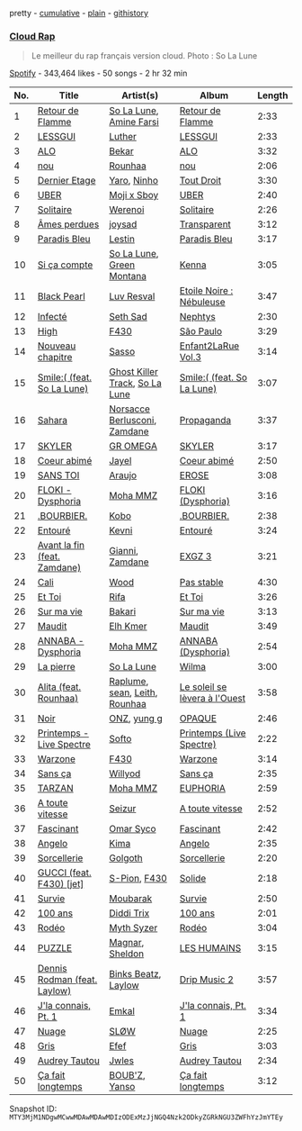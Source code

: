 pretty - [cumulative](/playlists/cumulative/37i9dQZF1DX5jNEiuvPyWr.md) - [plain](/playlists/plain/37i9dQZF1DX5jNEiuvPyWr) - [githistory](https://github.githistory.xyz/mackorone/spotify-playlist-archive/blob/main/playlists/plain/37i9dQZF1DX5jNEiuvPyWr)

### [Cloud Rap](https://open.spotify.com/playlist/37i9dQZF1DX5jNEiuvPyWr)

> Le meilleur du rap français version cloud\. Photo : So La Lune

[Spotify](https://open.spotify.com/user/spotify) - 343,464 likes - 50 songs - 2 hr 32 min

| No. | Title | Artist(s) | Album | Length |
|---|---|---|---|---|
| 1 | [Retour de Flamme](https://open.spotify.com/track/5gogoQNUaMh4RWJLTR8TMb) | [So La Lune](https://open.spotify.com/artist/4ZW7BptOWzjNFLEqRiNCT7), [Amine Farsi](https://open.spotify.com/artist/1jsITtntorE3UE5JMAZ2j6) | [Retour de Flamme](https://open.spotify.com/album/0YwQEe8jHJQOFTCHKiwdEV) | 2:33 |
| 2 | [LESSGUI](https://open.spotify.com/track/7tcsRVgsBvGGL8h9BHN1uA) | [Luther](https://open.spotify.com/artist/712cOCN3mpraX2UOgUvdHW) | [LESSGUI](https://open.spotify.com/album/0sW9FAedveHh5b62T0eIoU) | 2:33 |
| 3 | [ALO](https://open.spotify.com/track/2gVEgY3FxEL8R4frXffu6E) | [Bekar](https://open.spotify.com/artist/6wjkiUBMMYSIx5UBTp7eKC) | [ALO](https://open.spotify.com/album/3RVYGYZWzZsz2grcl5CWqw) | 3:32 |
| 4 | [nou](https://open.spotify.com/track/7tOYFGZkgFJXRXvAq8GK4f) | [Rounhaa](https://open.spotify.com/artist/6jFcJYXzABu7Us9iwENUJe) | [nou](https://open.spotify.com/album/60CokyVmIeNhWiiwI8VvIZ) | 2:06 |
| 5 | [Dernier Etage](https://open.spotify.com/track/4cEmTY9s8re8z5Lg9u3uXH) | [Yaro](https://open.spotify.com/artist/09E5z6upwkmwTKX8LGQgMo), [Ninho](https://open.spotify.com/artist/6Te49r3A6f5BiIgBRxH7FH) | [Tout Droit](https://open.spotify.com/album/2wMNxWbAEvAiAuX6rPH5Ux) | 3:30 |
| 6 | [UBER](https://open.spotify.com/track/08QiWwcnUHZXsyIk0BXlcD) | [Moji x Sboy](https://open.spotify.com/artist/4J3vhZNPel1Tyj2GHsXi6i) | [UBER](https://open.spotify.com/album/3jXGdIm7ZG30nb7fNxeQ3J) | 2:40 |
| 7 | [Solitaire](https://open.spotify.com/track/4yYpZTbJPa6Uoct89yXdKf) | [Werenoi](https://open.spotify.com/artist/3YBJLs7RqR0aPGBgU27nDh) | [Solitaire](https://open.spotify.com/album/1w91fuTe3zAPvcSyGlZdvE) | 2:26 |
| 8 | [Âmes perdues](https://open.spotify.com/track/7zUgId6sQBSyaaBXbbiIf3) | [joysad](https://open.spotify.com/artist/6CZr9MXuLgVw8tcZxrf29Z) | [Transparent](https://open.spotify.com/album/4C8YgxhvIVBVPN5RvUG3hm) | 3:12 |
| 9 | [Paradis Bleu](https://open.spotify.com/track/6d2q14a2wY6HUeLApYLdoo) | [Lestin](https://open.spotify.com/artist/3dARbB5oGnzJMklK69pwxh) | [Paradis Bleu](https://open.spotify.com/album/2KDfg8dRxwo3Y6506NqCtZ) | 3:17 |
| 10 | [Si ça compte](https://open.spotify.com/track/2KGyvpsnb8PXovZx4ecfUF) | [So La Lune](https://open.spotify.com/artist/4ZW7BptOWzjNFLEqRiNCT7), [Green Montana](https://open.spotify.com/artist/0zhMujl1yB8pkB023Qm4Y2) | [Kenna](https://open.spotify.com/album/76pipx8axggIWa1sXWV7K4) | 3:05 |
| 11 | [Black Pearl](https://open.spotify.com/track/1cNLTTuobJoTEQI4lhqZuS) | [Luv Resval](https://open.spotify.com/artist/5l8WyvJ50fdSghK2ySNq1y) | [Etoile Noire : Nébuleuse](https://open.spotify.com/album/2ckXqM9XfrPuuKnN39oRvw) | 3:47 |
| 12 | [Infecté](https://open.spotify.com/track/07mCQ6sRZzT5XoSqnA2fOW) | [Seth Sad](https://open.spotify.com/artist/4yDo1iZ02sOpLsh1oGAAg9) | [Nephtys](https://open.spotify.com/album/2jplcSiO6721Ep6E9usYyq) | 2:30 |
| 13 | [High](https://open.spotify.com/track/4lpWpolbOCSrlEe9FN3G9F) | [F430](https://open.spotify.com/artist/11ajgggOI6hGjR8CF53mhG) | [São Paulo](https://open.spotify.com/album/7sBsoD0q8ZCKwoH8wM8Qfy) | 3:29 |
| 14 | [Nouveau chapitre](https://open.spotify.com/track/03qW1EfTMxq4f3S2VUh6QV) | [Sasso](https://open.spotify.com/artist/35B6bq5keTR1PYEahq1TAF) | [Enfant2LaRue Vol.3](https://open.spotify.com/album/35rQ31nB2TM6sZLDvfIvtH) | 3:14 |
| 15 | [Smile:\( \(feat\. So La Lune\)](https://open.spotify.com/track/1TBRrjtmgVxKTOJIjYiMrf) | [Ghost Killer Track](https://open.spotify.com/artist/37S0GFsBW73uqxGXNFeADJ), [So La Lune](https://open.spotify.com/artist/4ZW7BptOWzjNFLEqRiNCT7) | [Smile:\( \(feat\. So La Lune\)](https://open.spotify.com/album/4fSVefoyfmjASBGew0QzjL) | 3:07 |
| 16 | [Sahara](https://open.spotify.com/track/44vdd8Qop7Xa6PxdDCKlXT) | [Norsacce Berlusconi](https://open.spotify.com/artist/6SWyMvHN1YLZ95qwbKf26N), [Zamdane](https://open.spotify.com/artist/5CtPAGoxpJ4yLJLx6CSrO8) | [Propaganda](https://open.spotify.com/album/2NNKLT6lCK6i503EqVfkjy) | 3:37 |
| 17 | [SKYLER](https://open.spotify.com/track/7eDBP5VI6Ouv7J39dHQo8V) | [GR OMEGA](https://open.spotify.com/artist/2OycTEXMkHcR33DNZ3BpVJ) | [SKYLER](https://open.spotify.com/album/2TDnaEceIVGmQ0pVCQUo2u) | 3:17 |
| 18 | [Coeur abimé](https://open.spotify.com/track/6x40VT2kRXPiM8AiNt3txn) | [Jayel](https://open.spotify.com/artist/5kKxz4PDHgrpIt8LX3PPiF) | [Coeur abimé](https://open.spotify.com/album/50T8VXZfysf3dcpijH9sPK) | 2:50 |
| 19 | [SANS TOI](https://open.spotify.com/track/447ZZY0MMCZcYcDVxWKwgn) | [Araujo](https://open.spotify.com/artist/6fiGkVkamTXnIymlLQcByP) | [EROSE](https://open.spotify.com/album/6KsyNUGlI8yH1u89W7XzKl) | 3:08 |
| 20 | [FLOKI \- Dysphoria](https://open.spotify.com/track/3vnQXpeuOqmRmYGqX7coFy) | [Moha MMZ](https://open.spotify.com/artist/13fQpdj4xMKM4gbQUcB00T) | [FLOKI \(Dysphoria\)](https://open.spotify.com/album/0vy4bHNPlmpab87j9X5v2C) | 3:16 |
| 21 | [.BOURBIER.](https://open.spotify.com/track/3D9nVQV2jg6hkXqCzVgtWT) | [Kobo](https://open.spotify.com/artist/5O5o8ORa6JnUInvOUmmvft) | [.BOURBIER.](https://open.spotify.com/album/1nOcwKfTHvZ3rbj3MsjHpr) | 2:38 |
| 22 | [Entouré](https://open.spotify.com/track/0QCYP1iOuCR01mwtWkmZSd) | [Kevni](https://open.spotify.com/artist/02WdyNlw433XSxlOPC7FhA) | [Entouré](https://open.spotify.com/album/3yDoo7wmxIX6MRwKSMY2bL) | 3:24 |
| 23 | [Avant la fin \(feat\. Zamdane\)](https://open.spotify.com/track/19OckgD8qk3bmeT4xoJ3js) | [Gianni](https://open.spotify.com/artist/5W9ShLREoRMuXqSSYMeHqk), [Zamdane](https://open.spotify.com/artist/5CtPAGoxpJ4yLJLx6CSrO8) | [EXGZ 3](https://open.spotify.com/album/30B5XqJZhEp7nJutaeqqU3) | 3:21 |
| 24 | [Cali](https://open.spotify.com/track/3kGMQAKHYYRTKBHnTKC63C) | [Wood](https://open.spotify.com/artist/0kf6QUZVdM4imfVvEmSnm9) | [Pas stable](https://open.spotify.com/album/7oTnxM3xUaU4J3C9LiRAnA) | 4:30 |
| 25 | [Et Toi](https://open.spotify.com/track/1dKMbHYfQld5oGdGsKX3nP) | [Rifa](https://open.spotify.com/artist/7syrxKncMH592h3hwq0elv) | [Et Toi](https://open.spotify.com/album/1fYdxA0MikkymfSFfgkFpt) | 3:26 |
| 26 | [Sur ma vie](https://open.spotify.com/track/6VJu3MOUWNlJhLp2QvvShl) | [Bakari](https://open.spotify.com/artist/6ENue1D9ypy32vI8BWQx33) | [Sur ma vie](https://open.spotify.com/album/37NDtMlLsm4h2hqhDbzg0m) | 3:13 |
| 27 | [Maudit](https://open.spotify.com/track/0SDdToMgBtqdd7WJnT2iGi) | [Elh Kmer](https://open.spotify.com/artist/6DTpmzMa0Gz93kRKUo4JfQ) | [Maudit](https://open.spotify.com/album/5VhQXyXXmdn7bPqODOkOmV) | 3:49 |
| 28 | [ANNABA \- Dysphoria](https://open.spotify.com/track/53QvbD37VhzV9huvVZ6eYL) | [Moha MMZ](https://open.spotify.com/artist/13fQpdj4xMKM4gbQUcB00T) | [ANNABA \(Dysphoria\)](https://open.spotify.com/album/7eiuFe1rIiIzcjvOUIKfzo) | 2:54 |
| 29 | [La pierre](https://open.spotify.com/track/1KQQPzGRBilAih9MYO8k6e) | [So La Lune](https://open.spotify.com/artist/4ZW7BptOWzjNFLEqRiNCT7) | [Wilma](https://open.spotify.com/album/7BR6OZQh1ZtXgXUQxHgw3X) | 3:00 |
| 30 | [Alita \(feat\. Rounhaa\)](https://open.spotify.com/track/2QpRNqd5FP0XQqRCYl2wno) | [Raplume](https://open.spotify.com/artist/2ci4Or1nFI30YCiRS2YXV8), [sean](https://open.spotify.com/artist/7CxSejERLJhkuYRU6D1d8C), [Leith](https://open.spotify.com/artist/0DQx7HJhLzjbSQNsNhrpLT), [Rounhaa](https://open.spotify.com/artist/6jFcJYXzABu7Us9iwENUJe) | [Le soleil se lèvera à l'Ouest](https://open.spotify.com/album/59tsNmPW5twlP1slvr7Lz9) | 3:58 |
| 31 | [Noir](https://open.spotify.com/track/6xMcRSrzPJJMpH5oYDHiJk) | [ONZ](https://open.spotify.com/artist/2cHLzuB7J9TfkwTMFmTe5E), [yung g](https://open.spotify.com/artist/4Uyc1gUVun2PXGfzLGghh7) | [OPAQUE](https://open.spotify.com/album/4Nkl8GoDDewl9lcvuyVqdk) | 2:46 |
| 32 | [Printemps \- Live Spectre](https://open.spotify.com/track/2OoO0L9cFKiR2shTXVsDZ6) | [Softo](https://open.spotify.com/artist/58WoaFxsPISuJ0iCyfizNp) | [Printemps \(Live Spectre\)](https://open.spotify.com/album/4b0VShg4Tyz9NTKG6VGdWB) | 2:22 |
| 33 | [Warzone](https://open.spotify.com/track/3vAh3mE2xDccKEArGslrZ1) | [F430](https://open.spotify.com/artist/11ajgggOI6hGjR8CF53mhG) | [Warzone](https://open.spotify.com/album/3dcDVMzfWhzA8JwE2HIZD7) | 3:14 |
| 34 | [Sans ça](https://open.spotify.com/track/1VZr0fGotyAn61HlsUpk4R) | [Willyod](https://open.spotify.com/artist/58JTHHzGDeGIXUjUtbRvyO) | [Sans ça](https://open.spotify.com/album/7GpYNcQFtVQQfQ7wGyO3SF) | 2:35 |
| 35 | [TARZAN](https://open.spotify.com/track/2weBFL1vsF2p92lgSlxzbo) | [Moha MMZ](https://open.spotify.com/artist/13fQpdj4xMKM4gbQUcB00T) | [EUPHORIA](https://open.spotify.com/album/5DUgKgqnqt4jWWP4DCx2NI) | 2:59 |
| 36 | [A toute vitesse](https://open.spotify.com/track/4phmBSG3bn6OC5Cs6QunPl) | [Seizur](https://open.spotify.com/artist/0T78Z9fFMf6PfPYMybM0ZF) | [A toute vitesse](https://open.spotify.com/album/1tFG0ErIbNpLaT9OeufOI4) | 2:52 |
| 37 | [Fascinant](https://open.spotify.com/track/0dth6miXmg495OA7IAhQSZ) | [Omar Syco](https://open.spotify.com/artist/64rNevpGXVZnB4ziGC2nHz) | [Fascinant](https://open.spotify.com/album/5PNZdbRpC6mzLSHy2rgjBC) | 2:42 |
| 38 | [Angelo](https://open.spotify.com/track/5R9g2Gpoyu2XQLBVeGqiKm) | [Kima](https://open.spotify.com/artist/0hp836fJ9Dleva1XuehHiS) | [Angelo](https://open.spotify.com/album/5bsucbfbgWkkJkO01tSGD0) | 2:35 |
| 39 | [Sorcellerie](https://open.spotify.com/track/0tE3YgjdLTsyHXqVDMQRup) | [Golgoth](https://open.spotify.com/artist/6YPGhj88VOEmQ6e9qTotvA) | [Sorcellerie](https://open.spotify.com/album/3Bu0F3D4cRVX54BSPpni0k) | 2:20 |
| 40 | [GUCCI \(feat\. F430\) \[jet\]](https://open.spotify.com/track/3K88jIpeWTdAQYRyqfitHD) | [S\-Pion](https://open.spotify.com/artist/3lcaxkgcJetq348VioG0s6), [F430](https://open.spotify.com/artist/11ajgggOI6hGjR8CF53mhG) | [Solide](https://open.spotify.com/album/0yoNKisaw3XF1u6iDZig6S) | 2:18 |
| 41 | [Survie](https://open.spotify.com/track/19uvmgboe6YrLBsIENp0bf) | [Moubarak](https://open.spotify.com/artist/5E62kscxqQ6HRcRRsxm1n1) | [Survie](https://open.spotify.com/album/2wkz1N1u5P9c8EvHv8tzDC) | 2:50 |
| 42 | [100 ans](https://open.spotify.com/track/2guJAJFWNnaujR0iVYM1pB) | [Diddi Trix](https://open.spotify.com/artist/52h6A1y99QgoEf5FzKEHs1) | [100 ans](https://open.spotify.com/album/55IJ9CgUSLuU72XAs7N0al) | 2:01 |
| 43 | [Rodéo](https://open.spotify.com/track/6AIU6Vfq4p1y1ZKUQlF0N3) | [Myth Syzer](https://open.spotify.com/artist/61y0Qj5xUcKnbHYxuaqSRP) | [Rodéo](https://open.spotify.com/album/17Q0l5T1bJKgBSHt3Kz4X6) | 3:04 |
| 44 | [PUZZLE](https://open.spotify.com/track/0yEnRdHmfVURCjohBb7WT3) | [Magnar](https://open.spotify.com/artist/7I5n9ZSyE7tLoQusKJwyja), [Sheldon](https://open.spotify.com/artist/6162ZDzd0LT28Lxdj52jjK) | [LES HUMAINS](https://open.spotify.com/album/5bjoZWJkq94BDzg2ehm6SD) | 3:15 |
| 45 | [Dennis Rodman \(feat\. Laylow\)](https://open.spotify.com/track/4Sg6iFX0yKvTO1aGKB8sWL) | [Binks Beatz](https://open.spotify.com/artist/7BO3t7j5tGn3OISCrYgLnJ), [Laylow](https://open.spotify.com/artist/0LnhY2fzptb0QEs5Q5gM7S) | [Drip Music 2](https://open.spotify.com/album/5eYz4YuKj5vLWzXdOqxL3d) | 3:57 |
| 46 | [J'la connais, Pt\. 1](https://open.spotify.com/track/7qTRcNu0nqDyjM7cWofXqT) | [Emkal](https://open.spotify.com/artist/4ZPLdCBeYJBAjsLTWRcZEs) | [J'la connais, Pt\. 1](https://open.spotify.com/album/6CodUHcAHp1KsNY2zPyDKA) | 3:34 |
| 47 | [Nuage](https://open.spotify.com/track/07r5QxQIHnfgnOI4Bkdy7o) | [SLØW](https://open.spotify.com/artist/6jPpTPMBhULm8sukMmyrTW) | [Nuage](https://open.spotify.com/album/3DpTD7wlt8ZZ1X2OoB37YN) | 2:25 |
| 48 | [Gris](https://open.spotify.com/track/3g7084K6EoChR796wdRo0i) | [Efef](https://open.spotify.com/artist/0WkzVE8cmwZsoX60nRJfVc) | [Gris](https://open.spotify.com/album/2NTfLcNxztzpilWFqdTqFh) | 3:03 |
| 49 | [Audrey Tautou](https://open.spotify.com/track/0N4ETYavqM5JEM0h2nBN6t) | [Jwles](https://open.spotify.com/artist/4vbxtxqdkeHt1dICi63qs8) | [Audrey Tautou](https://open.spotify.com/album/49jnXKOUmeHnS4SZBm8IOU) | 2:34 |
| 50 | [Ça fait longtemps](https://open.spotify.com/track/41yHBw1H6W4Ny5lmiiAG7V) | [BOUB'Z](https://open.spotify.com/artist/1QMdau3cUloTZtR7JXpBLH), [Yanso](https://open.spotify.com/artist/1mAdVbvz1w6v9I5iGxRtnE) | [Ça fait longtemps](https://open.spotify.com/album/2LmWQYHjovtF1vneboqvAp) | 3:12 |

Snapshot ID: `MTY3MjM1NDgwMCwwMDAwMDAwMDIzODExMzJjNGQ4Nzk2ODkyZGRkNGU3ZWFhYzJmYTEy`
